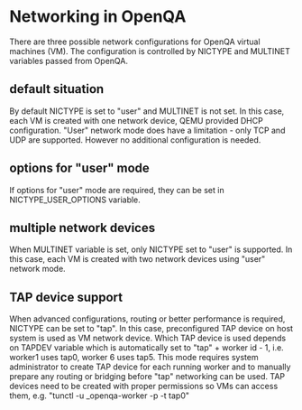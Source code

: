 # Networking in OpenQA
There are three possible network configurations for OpenQA virtual machines (VM).
The configuration is controlled by NICTYPE and MULTINET variables passed from OpenQA.

## default situation
By default NICTYPE is set to "user" and MULTINET is not set. In this case, each VM is created
with one network device, QEMU provided DHCP configuration. "User" network mode does have a
limitation - only TCP and UDP are supported. However no additional configuration is needed.

## options for "user" mode
If options for "user" mode are required, they can be set in NICTYPE_USER_OPTIONS variable.

## multiple network devices
When MULTINET variable is set, only NICTYPE set to "user" is supported. In this case, each VM
is created with two network devices using "user" network mode.

## TAP device support
When advanced configurations, routing or better performance is required, NICTYPE can be set to
"tap". In this case, preconfigured TAP device on host system is used as VM network device.
Which TAP device is used depends on TAPDEV variable which is automatically set to "tap" + worker id - 1,
i.e. worker1 uses tap0, worker 6 uses tap5. This mode requires system administrator to create
TAP device for each running worker and to manually prepare any routing or bridging before "tap"
networking can be used. TAP devices need to be created with proper permissions so VMs can access
them, e.g. "tunctl -u _openqa-worker -p -t tap0"
